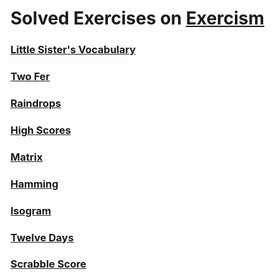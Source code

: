 # Solved Exercises on [Exercism](https://exercism.org/dashboard)

### [Little Sister's Vocabulary](https://exercism.org/tracks/python/exercises/little-sisters-vocab/iterations)

### [Two Fer](https://exercism.org/tracks/python/exercises/two-fer/iterations)

### [Raindrops](https://exercism.org/tracks/python/exercises/raindrops/iterations?idx=2)

### [High Scores](https://exercism.org/tracks/python/exercises/high-scores/iterations)

### [Matrix](https://exercism.org/tracks/python/exercises/matrix/iterations)

### [Hamming](https://exercism.org/tracks/python/exercises/hamming/iterations)

### [Isogram](https://exercism.org/tracks/python/exercises/isogram/iterations)

### [Twelve Days](https://exercism.org/tracks/python/exercises/twelve-days/iterations)

### [Scrabble Score](https://exercism.org/tracks/python/exercises/scrabble-score/iterations)

